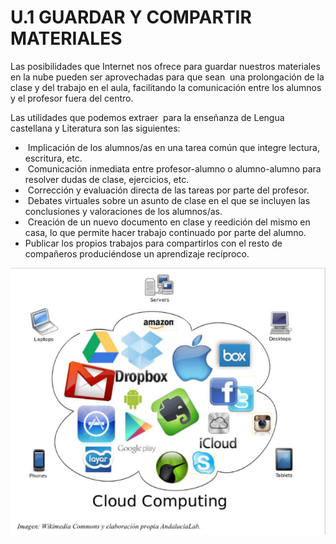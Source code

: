 # U.1 GUARDAR Y COMPARTIR MATERIALES

Las posibilidades que Internet nos ofrece para guardar nuestros materiales en la nube pueden ser aprovechadas para que sean  una prolongación de la clase y del trabajo en el aula, facilitando la comunicación entre los alumnos y el profesor fuera del centro. 

  
Las utilidades que podemos extraer  para la enseñanza de Lengua castellana y Literatura son las siguientes:

*    Implicación de los alumnos/as en una tarea común que integre lectura, escritura, etc.
*    Comunicación inmediata entre profesor-alumno o alumno-alumno para resolver dudas de clase, ejercicios, etc.
*    Corrección y evaluación directa de las tareas por parte del profesor.
*    Debates virtuales sobre un asunto de clase en el que se incluyen las conclusiones y valoraciones de los alumnos/as.
*    Creación de un nuevo documento en clase y reedición del mismo en casa, lo que permite hacer trabajo continuado por parte del alumno.
*   Publicar los propios trabajos para compartirlos con el resto de compañeros produciéndose un aprendizaje recíproco.


![La nube](img/LA_NUBE_3.jpg "La nube")
